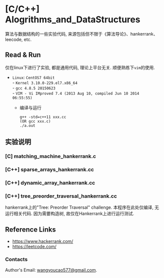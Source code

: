 # [C/C++] Alogrithms_and_DataStructures
算法与数据结构的一些实验代码, 来源包括但不限于《算法导论》、hankerrank、leecode, etc.   


## Read & Run
仅在linux下进行了实验, 都是通用代码, 理论上平台无关. 顺便熟练下`vim`的使用.    
- `Linux`: `CentOS7 64bit`   
			- `Kernel 3.10.0-229.el7.x86_64`   
			- `gcc 4.8.5 20150623`   
			- `VIM - Vi IMproved 7.4 (2013 Aug 10, compiled Jun 10 2014 06:55:55)`    

	- 编译与运行   
		```
		g++ -std=c++11 xxx.cc    
		(OR gcc xxx.c)    
		./a.out   
		```   

## 实验说明   
  
### [C] matching_machine_hankerrank.c   

### [C++] sparse_arrays_hankerrank.cc   

### [C++] dynamic_array_hankerrank.cc   

### [C++] tree_preorder_traversal_hankerrank.cc   
hankerrank上的"Tree: Preorder Traversal" challenge. 本程序在此处仅编译, 无运行相关代码. 因为需要构造树, 故仅在Hankerrank上进行运行测试.   


## Reference Links
- https://www.hackerrank.com/   
- https://leetcode.com/   


### Contacts
Author's Email: wangyoucao577@gmail.com.
